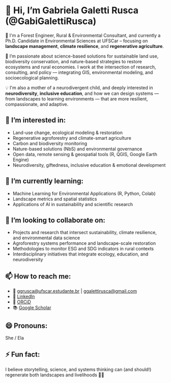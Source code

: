 # 👋 Hi, I’m Gabriela Galetti Rusca (@GabiGalettiRusca)

🌿 I'm a Forest Engineer, Rural & Environmental Consultant, and currently a Ph.D. Candidate in Environmental Sciences at UFSCar – focusing on **landscape management**, **climate resilience**, and **regenerative agriculture**.

🔬 I’m passionate about science-based solutions for sustainable land use, biodiversity conservation, and nature-based strategies to restore ecosystems and rural economies. I work at the intersection of research, consulting, and policy — integrating GIS, environmental modeling, and socioecological planning.

💡 I'm also a mother of a neurodivergent child, and deeply interested in **neurodiversity**, **inclusive education**, and how we can design systems — from landscapes to learning environments — that are more resilient, compassionate, and adaptive.

## 👀 I’m interested in:
- Land-use change, ecological modeling & restoration
- Regenerative agroforestry and climate-smart agriculture
- Carbon and biodiversity monitoring
- Nature-based solutions (NbS) and environmental governance
- Open data, remote sensing & geospatial tools (R, QGIS, Google Earth Engine)
- Neurodiversity, giftedness, inclusive education & emotional development

## 🌱 I’m currently learning:
- Machine Learning for Environmental Applications (R, Python, Colab)
- Landscape metrics and spatial statistics
- Applications of AI in sustainability and scientific research

## 💞️ I’m looking to collaborate on:
- Projects and research that intersect sustainability, climate resilience, and environmental data science
- Agroforestry systems performance and landscape-scale restoration
- Methodologies to monitor ESG and SDG indicators in rural contexts
- Interdisciplinary initiatives that integrate ecology, education, and neurodiversity

## 📫 How to reach me:
- 📧 ggrusca@ufscar.estudante.br | ggalettirusca@gmail.com
- 🔗 [LinkedIn](https://www.linkedin.com/in/gabigaletti)
- 🧪 [ORCiD](https://orcid.org/0009-0001-5477-658X)
- 📚 [Google Scholar](https://scholar.google.com.br/citations?hl=pt-BR&user=Pbu5oDcAAAAJ)

## 😄 Pronouns:
She / Ela

## ⚡ Fun fact:
I believe storytelling, science, and systems thinking can (and should!) regenerate both landscapes and livelihoods 🌱💡
